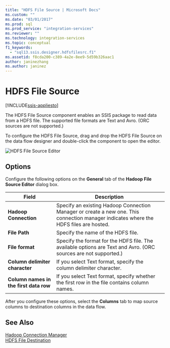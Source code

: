 ```yaml
---
title: "HDFS File Source | Microsoft Docs"
ms.custom: ""
ms.date: "03/01/2017"
ms.prod: sql
ms.prod_service: "integration-services"
ms.reviewer: ""
ms.technology: integration-services
ms.topic: conceptual
f1_keywords: 
  - "sql13.ssis.designer.hdfsfilesrc.f1"
ms.assetid: f8cda200-c389-4a2e-8ee9-5d59b326aac1
author: janinezhang
ms.author: janinez
---
```

# HDFS File Source

[!INCLUDE[ssis-appliesto](../../includes/ssis-appliesto-ssvrpluslinux-asdb-asdw-xxx.md)]


  The HDFS File Source component enables an SSIS package to read data from a HDFS file. The supported file formats are Text and Avro. (ORC sources are not supported.)  
  
 To configure the HDFS File Source, drag and drop the HDFS File Source on the data flow designer and double-click the component to open the editor.  
  
 ![HDFS File Source Editor](../../integration-services/data-flow/media/hdfs-file-source.png "HDFS File Source Editor")  
  
## Options  
 Configure the following options on the **General** tab of the **Hadoop File Source Editor** dialog box.  
  
|Field|Description|  
|-----------|-----------------|  
|**Hadoop Connection**|Specify an existing Hadoop Connection Manager or create a new one. This connection manager indicates  where the HDFS files are hosted.|  
|**File Path**|Specify the name of the HDFS file.|  
|**File format**|Specify the format for the HDFS file. The available options are Text and Avro. (ORC sources are not supported.)|  
|**Column delimiter character**|If you select Text format, specify the column delimiter character.|  
|**Column  names in the first data row**|If you select Text format, specify whether the first row in the file contains column names.|  
  
 After you configure these options, select the **Columns** tab to map source columns to destination columns in the data flow.  
  
## See Also  
 [Hadoop Connection Manager](../../integration-services/connection-manager/hadoop-connection-manager.md)   
 [HDFS File Destination](../../integration-services/data-flow/hdfs-file-destination.md)  
  
  
